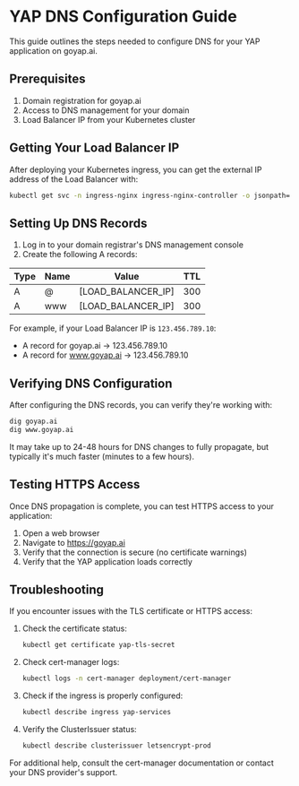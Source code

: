 # YAP DNS Configuration Guide

This guide outlines the steps needed to configure DNS for your YAP application on goyap.ai.

## Prerequisites

1. Domain registration for goyap.ai
2. Access to DNS management for your domain
3. Load Balancer IP from your Kubernetes cluster

## Getting Your Load Balancer IP

After deploying your Kubernetes ingress, you can get the external IP address of the Load Balancer with:

```bash
kubectl get svc -n ingress-nginx ingress-nginx-controller -o jsonpath='{.status.loadBalancer.ingress[0].ip}'
```

## Setting Up DNS Records

1. Log in to your domain registrar's DNS management console
2. Create the following A records:

| Type | Name | Value | TTL |
|------|------|-------|-----|
| A | @ | [LOAD_BALANCER_IP] | 300 |
| A | www | [LOAD_BALANCER_IP] | 300 |

For example, if your Load Balancer IP is `123.456.789.10`:
- A record for goyap.ai -> 123.456.789.10
- A record for www.goyap.ai -> 123.456.789.10

## Verifying DNS Configuration

After configuring the DNS records, you can verify they're working with:

```bash
dig goyap.ai
dig www.goyap.ai
```

It may take up to 24-48 hours for DNS changes to fully propagate, but typically it's much faster (minutes to a few hours).

## Testing HTTPS Access

Once DNS propagation is complete, you can test HTTPS access to your application:

1. Open a web browser
2. Navigate to https://goyap.ai
3. Verify that the connection is secure (no certificate warnings)
4. Verify that the YAP application loads correctly

## Troubleshooting

If you encounter issues with the TLS certificate or HTTPS access:

1. Check the certificate status:
   ```bash
   kubectl get certificate yap-tls-secret
   ```

2. Check cert-manager logs:
   ```bash
   kubectl logs -n cert-manager deployment/cert-manager
   ```

3. Check if the ingress is properly configured:
   ```bash
   kubectl describe ingress yap-services
   ```

4. Verify the ClusterIssuer status:
   ```bash
   kubectl describe clusterissuer letsencrypt-prod
   ```

For additional help, consult the cert-manager documentation or contact your DNS provider's support.
